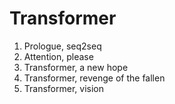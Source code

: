# Transformer

1. Prologue, seq2seq
2. Attention, please
3. Transformer, a new hope
4. Transformer, revenge of the fallen
5. Transformer, vision
